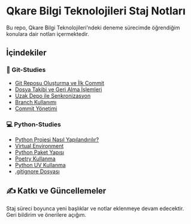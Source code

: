 # Qkare Bilgi Teknolojileri Staj Notları

Bu repo, Qkare Bilgi Teknolojileri'ndeki deneme sürecimde öğrendiğim konulara dair notları içermektedir. 

## İçindekiler

### 🔧 Git-Studies
- [Git Reposu Oluşturma ve İlk Commit](Git-Studies/git-notes.md#1-git-reposu-oluşturma-ve-ilk-commit)
- [Dosya Takibi ve Geri Alma İşlemleri](Git-Studies/git-notes.md#2-dosya-takibi-ve-geri-alma-işlemleri)
- [Uzak Depo ile Senkronizasyon](Git-Studies/git-notes.md#3-uzak-depo-ile-senkronizasyon)
- [Branch Kullanımı](Git-Studies/git-notes.md#4-branch-kullanımı)
- [Commit Yönetimi](Git-Studies/git-notes.md#5-commit-yönetimi)

### 💻 Python-Studies
- [Python Projesi Nasıl Yapılandırılır?](Python-Studies/configurations.md#1-python-projesi-nasıl-yapılandırılır)
- [Virtual Environment](Python-Studies/configurations.md#2-virtual-environment-venv)
- [Python Paket Yapısı](Python-Studies/configurations.md#3-python-paket-yapısı)
- [Poetry Kullanma](Python-Studies/configurations.md#4-poetry-kullanma)
- [Python UV Kullanma](Python-Studies/configurations.md#5-python-uv-kullanma)
- [.gitignore Dosyası](Python-Studies/configurations.md#6-gitignore-dosyası)

## ✍️ Katkı ve Güncellemeler

Staj süreci boyunca yeni başlıklar ve notlar eklenmeye devam edecektir. Geri bildirim ve önerilere açığım.
